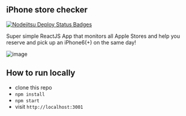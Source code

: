 ## iPhone store checker
[![Nodejitsu Deploy Status Badges](https://webhooks.nodejitsu.com/mere/iphone-store-checker.png)](https://webops.nodejitsu.com#mere/iphone-store-checker)

Super simple ReactJS App that monitors all Apple Stores and help you reserve and pick up an iPhone6(+) on the same day!

![image](https://cloud.githubusercontent.com/assets/794279/4434981/3e98c5de-472f-11e4-933b-ec19f9a782ad.png)

## How to run locally
 - clone this repo
 - `npm install`
 - `npm start`
 - visit `http://localhost:3001`
